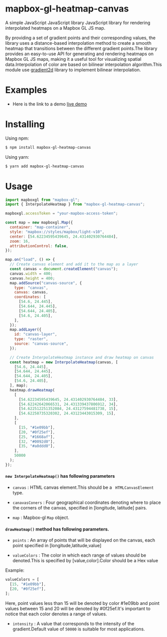 # mapbox-gl-heatmap-canvas

A simple JavaScript JavaScript library JavaScript library for rendering interpolated heatmaps on a Mapbox GL JS map.

By providing a set of gradient points and their corresponding values, the library uses a distance-based interpolation method to create a smooth heatmap that transitions between the different gradient points.The library provides an easy-to-use API for generating and rendering heatmaps on Mapbox GL JS maps, making it a useful tool for visualizing spatial data.Interpolation of color are based on bilinear interpolation algorithm.This module use [gradient2d](https://github.com/dismedia/gradient2d) library to implement bilinear interpolation.
# Examples
- Here is the link to a demo [live demo](https://mapbox-gl-heatmap-canvas.vercel.app/)

# Installing

Using npm:

```bash
$ npm install mapbox-gl-heatmap-canvas
```

Using yarn:

```bash
$ yarn add mapbox-gl-heatmap-canvas

```

# Usage

```javascript
import mapboxgl from "mapbox-gl";
import { InterpolateHeatmap } from "mapbox-gl-heatmap-canvas";

mapboxgl.accessToken = "your-mapbox-access-token";

const map = new mapboxgl.Map({
  container: "map-container",
  style: "mapbox://styles/mapbox/light-v10",
  center: [54.62234595439645, 24.431402930764484],
  zoom: 16,
  attributionControl: false,
});

map.on("load", () => {
  // Create canvas element and add it to the map as a layer
  const canvas = document.createElement("canvas");
  canvas.width = 400;
  canvas.height = 400;
  map.addSource("canvas-source", {
    type: "canvas",
    canvas: canvas,
    coordinates: [
      [54.6, 24.445],
      [54.644, 24.445],
      [54.644, 24.405],
      [54.6, 24.405],
    ],
  });
  map.addLayer({
    id: "canvas-layer",
    type: "raster",
    source: "canvas-source",
  });

  // Create InterpolateHeatmap instance and draw heatmap on canvas
  const heatmap = new InterpolateHeatmap(canvas, [
    [54.6, 24.445],
    [54.644, 24.445],
    [54.644, 24.405],
    [54.6, 24.405],
  ], map);
  heatmap.drawHeatmap(
    [
      [54.62234595439645, 24.431402930764484, 33],
      [54.62242642066531, 24.431339437806912, 34],
      [54.622512251352084, 24.43127594481738, 15],
      [54.62258735320302, 24.43123443015309, 15],
    ],
    [
      [15, "#1e09bb"],
      [20, "#0f25ef"],
      [25, "#1668af"],
      [32, "#0092d0"],
      [35, "#a0ddd0"],
    ],
    50000
  );
});


```

#### `new InterpolateHeatmap()` has following parameters

- `canvas` : HTML canvas element.This should be a ` HTMLCanvasElement` type.

- `canavasConers` : Four geographical coordinates denoting where to place the corners of the canvas, specified in [longitude, latitude] pairs.

- `map` : Mapbox-gl `Map` object.

#### `drawHeatmap()` method has following parameters.

- `points` : An array of points that will be displayed on the canvas, each point specified in [longitude,latitude,value]

- `valueColors` : The color in which each range of values should be denoted.This is specified by [value,color].Color should be a Hex value

Example:

```javascript
valueColors = [
  [15, "#1e09bb"],
  [20, "#0f25ef"],
];
```

Here, point values less than 15 will be denoted by color #1e09bb and point values between 15 and 20 will be denoted by #0f25ef.It's important to notice that each color denotes a range of values.

- `intensity` : A value that corresponds to the intensity of the gradient.Default value of `50000` is suitable for most applications.

